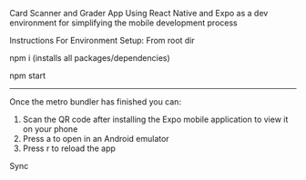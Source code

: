 Card Scanner and Grader App Using React Native and Expo as a dev environment for simplifying the mobile development process


Instructions For Environment Setup:
From root dir

npm i (installs all packages/dependencies)

npm start

__________________________________________________

Once the metro bundler has finished you can:

1. Scan the QR code after installing the Expo mobile application to view it on your phone
2. Press a to open in an Android emulator
3. Press r to reload the app

Sync
